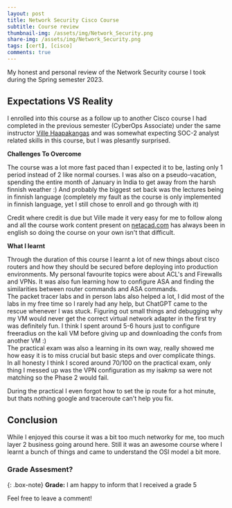 ```yaml
---
layout: post
title: Network Security Cisco Course
subtitle: Course review
thumbnail-img: /assets/img/Network_Security.png
share-img: /assets/img/Network_Security.png
tags: [cert], [cisco]
comments: true
---
```


My honest and personal review of the Network Security course I took during the Spring semester 2023.

## Expectations VS Reality

I enrolled into this course as a follow up to another Cisco course I had completed in the previous semester (CyberOps Associate) under the same instructor [Ville Haapakangas](https://www.linkedin.com/in/vhaapa/) and was somewhat expecting SOC-2 analyst related skills in this course, but I was plesantly surprised.

**Challenges To Overcome**

The course was a lot more fast paced than I expected it to be, lasting only 1 period instead of 2 like normal courses. I was also on a pseudo-vacation, spending the entire month of January in India to get away from the harsh finnish weather :) And probably the biggest set back was the lectures being in finnish language (completely my fault as the course is only implemented in finnish language, yet I still chose to enroll and go through with it)

Credit where credit is due but Ville made it very easy for me to follow along and all the course work content present on [netacad.com](https://www.netacad.com) has always been in english so doing the course on your own isn't that difficult.  

**What I learnt**  

Through the duration of this course I learnt a lot of new things about cisco routers and how they should be secured before deploying into production environments. My personal favourite topics were about ACL's and Firewalls and VPNs. It was also fun learning how to configure ASA and finding the similarities between router commands and ASA commands.  
The packet tracer labs and in person labs also helped a lot, I did most of the labs in my free time so I rarely had any help, but ChatGPT came to the rescue whenever I was stuck. Figuring out small things and debugging why my VM would never get the correct virtual network adapter in the first try was definitely fun. I think I spent around 5-6 hours just to configure freeradius on the kali VM before giving up and downloading the confs from another VM :)  
The practical exam was also a learning in its own way, really showed me how easy it is to miss crucial but basic steps and over complicate things.  
In all honesty I think I scored around 70/100 on the practical exam, only thing I messed up was the VPN configuration as my isakmp sa were not matching so the Phase 2 would fail.  

During the practical I even forgot how to set the ip route for a hot minute, but thats nothing google and traceroute can't help you fix. 

## Conclusion
While I enjoyed this course it was a bit too much networky for me, too much layer 2 business going around here. Still it was an awesome course where I learnt a bunch of things and came to understand the OSI model a bit more.

### Grade Assesment?

{: .box-note}
**Grade:** I am happy to inform that I received a grade 5

Feel free to leave a comment!
